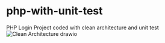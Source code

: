 # php-with-unit-test
PHP Login Project coded with clean architecture and unit test
![Clean Architecture drawio](https://user-images.githubusercontent.com/30696403/167250776-f2cda279-12d7-4132-8565-88f45f124d94.png)
